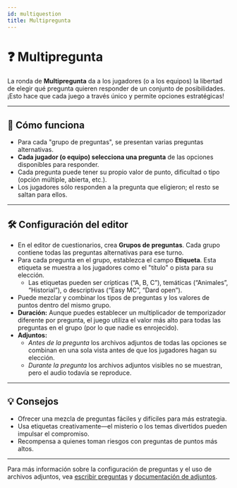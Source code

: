 ```yaml
---
id: multiquestion
title: Multipregunta
---
```


# ❓ Multipregunta

La ronda de **Multipregunta** da a los jugadores (o a los equipos) la libertad de elegir qué pregunta quieren responder de un conjunto de posibilidades. ¡Esto hace que cada juego a través único y permite opciones estratégicas!

---

## 📝 Cómo funciona

- Para cada "grupo de preguntas", se presentan varias preguntas alternativas.
- **Cada jugador (o equipo) selecciona una pregunta** de las opciones disponibles para responder.
- Cada pregunta puede tener su propio valor de punto, dificultad o tipo (opción múltiple, abierta, etc.).
- Los jugadores sólo responden a la pregunta que eligieron; el resto se saltan para ellos.

---

## 🛠️ Configuración del editor

- En el editor de cuestionarios, crea **Grupos de preguntas**. Cada grupo contiene todas las preguntas alternativas para ese turno.
- Para cada pregunta en el grupo, establezca el campo **Etiqueta**. Esta etiqueta se muestra a los jugadores como el "título" o pista para su elección.
  - Las etiquetas pueden ser crípticas (“A, B, C”), temáticas (“Animales”, “Historial”), o descriptivas (“Easy MC”, “Dard open”).
- Puede mezclar y combinar los tipos de preguntas y los valores de puntos dentro del mismo grupo.
- **Duración:** Aunque puedes establecer un multiplicador de temporizador diferente por pregunta, el juego utiliza el valor más alto para todas las preguntas en el grupo (por lo que nadie es enrojecido).
- **Adjuntos:**
  - _Antes de la pregunta_ los archivos adjuntos de todas las opciones se combinan en una sola vista antes de que los jugadores hagan su elección.
  - _Durante la pregunta_ los archivos adjuntos visibles no se muestran, pero el audio todavía se reproduce.

---

## 💡 Consejos

- Ofrecer una mezcla de preguntas fáciles y difíciles para más estrategia.
- Usa etiquetas creativamente—el misterio o los temas divertidos pueden impulsar el compromiso.
- Recompensa a quienes toman riesgos con preguntas de puntos más altos.

---

Para más información sobre la configuración de preguntas y el uso de archivos adjuntos, vea [escribir preguntas](../editor/005-writing-questions.md) y [documentación de adjuntos](../editor/006-attachments.md).
